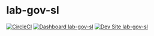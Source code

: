 # lab-gov-sl

[![CircleCI](https://circleci.com/gh/click2tman/lab-gov-sl.svg?style=shield)](https://circleci.com/gh/click2tman/lab-gov-sl)
[![Dashboard lab-gov-sl](https://img.shields.io/badge/dashboard-lab_gov_sl-yellow.svg)](https://dashboard.pantheon.io/sites/6b194789-f123-4a11-ac02-5da076d806d6#dev/code)
[![Dev Site lab-gov-sl](https://img.shields.io/badge/site-lab_gov_sl-blue.svg)](http://dev-lab-gov-sl.pantheonsite.io/)